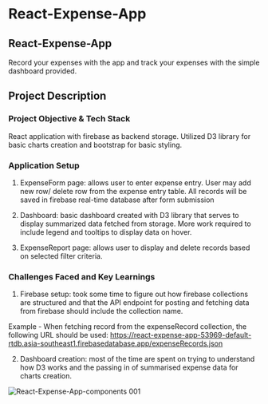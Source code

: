 # React-Expense-App

## React-Expense-App

Record your expenses with the app and track your expenses with the simple dashboard provided.

## Project Description

### Project Objective & Tech Stack

React application with firebase as backend storage. Utilized D3 library for basic charts creation and bootstrap for basic styling.

### Application Setup

1. ExpenseForm page: allows user to enter expense entry. User may add new row/ delete row from the expense entry table. All records will be saved in firebase real-time database after form submission

2. Dashboard: basic dashboard created with D3 library that serves to display summarized data fetched from storage. More work required to include legend and tooltips to display data on hover.

3. ExpenseReport page: allows user to display and delete records based on selected filter criteria.

### Challenges Faced and Key Learnings

1. Firebase setup: took some time to figure out how firebase collections are structured and that the API endpoint for posting and fetching data from firebase should include the collection name.

Example -
When fetching record from the expenseRecord collection, the following URL should be used:
https://react-expense-app-53969-default-rtdb.asia-southeast1.firebasedatabase.app/expenseRecords.json

2. Dashboard creation: most of the time are spent on trying to understand how D3 works and the passing in of summarised expense data for charts creation.

![React-Expense-App-components 001](https://user-images.githubusercontent.com/115914140/215257724-c167f55b-9d3c-4f14-8fc5-370060c32ea2.jpeg)

